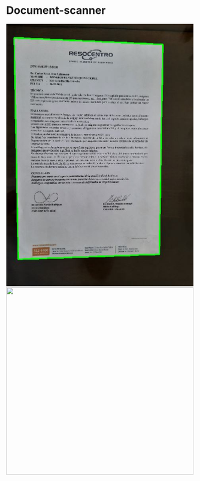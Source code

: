 # Document-scanner
<p float="left">
  
<img src="https://github.com/rodrigourquizo/Document-scanner-/blob/master/images/contours.JPG" width="500" height="700">
<img src="https://github.com/rodrigourquizo/Document scanner-/blob/master/images/scanned.JPG" width="500" height="500">  
 
</p>
